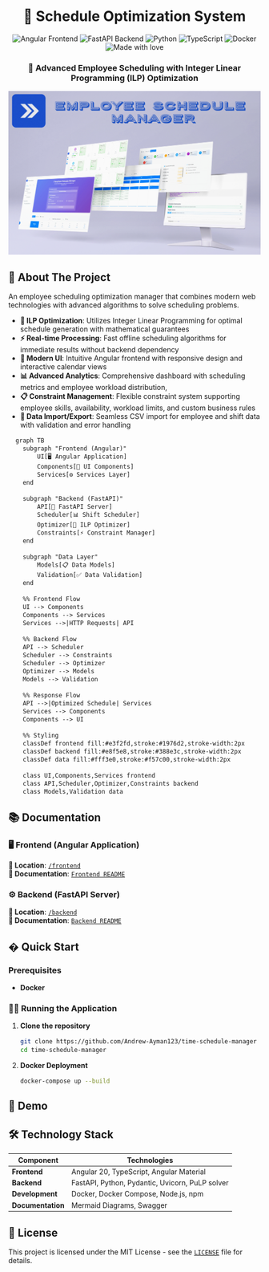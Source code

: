 <div align="center">

  <h1>🏢 Schedule Optimization System</h1>
  
  
  <img src="https://img.shields.io/badge/Angular-DD0031?style=for-the-badge&logo=angular&logoColor=white" alt="Angular Frontend">
  <img src="https://img.shields.io/badge/FastAPI-005571?style=for-the-badge&logo=fastapi&logoColor=white" alt="FastAPI Backend">
  <img src="https://img.shields.io/badge/Python-14354C?style=for-the-badge&logo=python&logoColor=white" alt="Python">
  <img src="https://img.shields.io/badge/TypeScript-007ACC?style=for-the-badge&logo=typescript&logoColor=white" alt="TypeScript">
  <img src="https://img.shields.io/badge/Docker-2496ED?style=for-the-badge&logo=docker&logoColor=white" alt="Docker">

  <img src="https://img.shields.io/badge/Made_With_Love-B32629?style=for-the-badge&logo=undertale&logoColor=white" alt="Made with love">

  <h3>🚀 Advanced Employee Scheduling with Integer Linear Programming (ILP) Optimization</h3>

  <img src="./readme-assets/1-header.jpg" alt="logo" height="auto" />


</div>


## :star2: About The Project

An employee scheduling optimization manager that combines modern web technologies with advanced algorithms to solve scheduling problems.


-   **🧮 ILP Optimization**: Utilizes Integer Linear Programming for optimal schedule generation with mathematical guarantees
-   **⚡ Real-time Processing**: Fast offline scheduling algorithms for immediate results without backend dependency
-   **🎨 Modern UI**: Intuitive Angular frontend with responsive design and interactive calendar views
-   **📊 Advanced Analytics**: Comprehensive dashboard with scheduling metrics and employee workload distribution, 
-   **📋 Constraint Management**: Flexible constraint system supporting employee skills, availability, workload limits, and custom business rules
-   **📁 Data Import/Export**: Seamless CSV import for employee and shift data with validation and error handling

```mermaid
  graph TB
    subgraph "Frontend (Angular)"
        UI[🖥️ Angular Application]
        Components[📱 UI Components]
        Services[⚙️ Services Layer]
    end
    
    subgraph "Backend (FastAPI)"
        API[🔗 FastAPI Server]
        Scheduler[📊 Shift Scheduler]
        Optimizer[🧮 ILP Optimizer]
        Constraints[⚡ Constraint Manager]
    end
    
    subgraph "Data Layer"
        Models[📋 Data Models]
        Validation[✅ Data Validation]
    end

    %% Frontend Flow
    UI --> Components
    Components --> Services
    Services -->|HTTP Requests| API
    
    %% Backend Flow
    API --> Scheduler
    Scheduler --> Constraints
    Scheduler --> Optimizer
    Optimizer --> Models
    Models --> Validation
    
    %% Response Flow
    API -->|Optimized Schedule| Services
    Services --> Components
    Components --> UI

    %% Styling
    classDef frontend fill:#e3f2fd,stroke:#1976d2,stroke-width:2px
    classDef backend fill:#e8f5e8,stroke:#388e3c,stroke-width:2px
    classDef data fill:#fff3e0,stroke:#f57c00,stroke-width:2px
    
    class UI,Components,Services frontend
    class API,Scheduler,Optimizer,Constraints backend
    class Models,Validation data
  ````

## 📚 Documentation

### 🖥️ Frontend (Angular Application)
**📂 Location**: [`/frontend`](./frontend)  
**📖 Documentation**: [`Frontend README`](./frontend/README.md)

### ⚙️ Backend (FastAPI Server)
**📂 Location**: [`/backend`](./backend)  
**📖 Documentation**: [`Backend README`](./backend/README.md)

## � Quick Start

### Prerequisites
- **Docker**

### 🏃‍♂️ Running the Application

1. **Clone the repository**
   ```bash
   git clone https://github.com/Andrew-Ayman123/time-schedule-manager
   cd time-schedule-manager
   ```

2. **Docker Deployment**
   ```bash
   docker-compose up --build
   ```

## 📸 Demo

## 🛠️ Technology Stack

| Component | Technologies |
|-----------|-------------|
| **Frontend** | Angular 20, TypeScript, Angular Material |
| **Backend** | FastAPI, Python, Pydantic, Uvicorn, PuLP solver |
| **Development** | Docker, Docker Compose, Node.js, npm |
| **Documentation** | Mermaid Diagrams, Swagger |

## 📄 License

This project is licensed under the MIT License - see the [`LICENSE`](./LICENSE) file for details.
